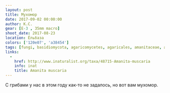 ```yaml
---
layout: post
title: Мухомор
date: 2017-09-02 00:00:00
author: К.С.
gear: [E-3 , 35mm macro]
shoot_date: 2017-08-23
location: Ёльбаза
colors: ['120e07', 'a38454']
tags: [fungi, basidiomycota, agaricomycetes, agaricales, amanitaceae, amanita, amanita muscaria]
links:
  -
    href: http://www.inaturalist.org/taxa/48715-Amanita-muscaria
    info: inat
    title: Amanita muscaria
---
```

С грибами у нас в этом году как-то не задалось, но вот вам мухомор.
